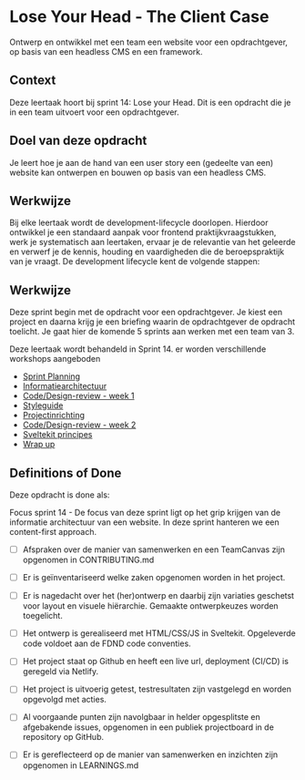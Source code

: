 # Lose Your Head - The Client Case

Ontwerp en ontwikkel met een team een website voor een opdrachtgever, op basis van een headless CMS en een framework.

## Context

Deze leertaak hoort bij sprint 14: Lose your Head. Dit is een opdracht die je in een team uitvoert voor een opdrachtgever.

## Doel van deze opdracht

Je leert hoe je aan de hand van een user story een (gedeelte van een) website kan ontwerpen en bouwen op basis van een headless CMS.

## Werkwijze
Bij elke leertaak wordt de development-lifecycle doorlopen. Hierdoor ontwikkel je een standaard aanpak voor frontend praktijkvraagstukken, werk je systematisch aan leertaken, ervaar je de relevantie van het geleerde en verwerf je de kennis, houding en vaardigheden die de beroepspraktijk van je vraagt.
De development lifecycle kent de volgende stappen:

## Werkwijze

Deze sprint begin met de opdracht voor een opdrachtgever. Je kiest een project en daarna krijg je een briefing waarin de opdrachtgever de opdracht toelicht. Je gaat hier de komende 5 sprints aan werken met een team van 3. 

Deze leertaak wordt behandeld in Sprint 14. er worden verschillende workshops aangeboden

- [Sprint Planning](sprint-planning.md)
- [Informatiearchitectuur ](informatiearchitectuur.md)
- [Code/Design-review - week 1](code-design-review-week-1.md)
- [Styleguide](styleguide.md)
- [Projectinrichting](projectinrichting.md)
- [Code/Design-review - week 2](code-design-review-week-2.md)
- [Sveltekit principes](sveltekit-principes.md)
- [Wrap up](wrap-up.md)

## Definitions of Done

Deze opdracht is done als:

Focus sprint 14 - De focus van deze sprint ligt op het grip krijgen van de informatie architectuur van een website. In deze sprint hanteren we een content-first approach.

- [ ] Afspraken over de manier van samenwerken en een TeamCanvas zijn opgenomen in CONTRIBUTING.md
- [ ] Er is geïnventariseerd welke zaken opgenomen worden in het project.
- [ ] Er is nagedacht over het (her)ontwerp en daarbij zijn variaties geschetst voor layout en visuele hiërarchie. Gemaakte ontwerpkeuzes worden toegelicht.
- [ ] Het ontwerp is gerealiseerd met HTML/CSS/JS in Sveltekit. Opgeleverde code voldoet aan de FDND code conventies.
- [ ] Het project staat op Github en heeft een live url, deployment (CI/CD) is geregeld via Netlify.
- [ ] Het project is uitvoerig getest, testresultaten zijn vastgelegd en worden opgevolgd met acties.
- [ ] Al voorgaande punten zijn navolgbaar in helder opgesplitste en afgebakende issues, opgenomen in een publiek projectboard in de repository op GitHub.
- [ ] Er is gereflecteerd op de manier van samenwerken en inzichten zijn opgenomen in LEARNINGS.md


